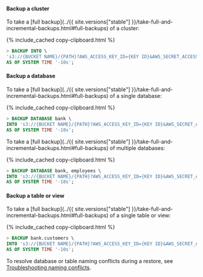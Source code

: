 #### Backup a cluster

To take a [full backup](../{{ site.versions["stable"] }}/take-full-and-incremental-backups.html#full-backups) of a cluster:

{%  include_cached copy-clipboard.html %}
~~~ sql
> BACKUP INTO \
's3://{BUCKET NAME}/{PATH}?AWS_ACCESS_KEY_ID={KEY ID}&AWS_SECRET_ACCESS_KEY={SECRET ACCESS KEY}' \
AS OF SYSTEM TIME '-10s';
~~~

#### Backup a database

To take a [full backup](../{{ site.versions["stable"] }}/take-full-and-incremental-backups.html#full-backups) of a single database:

{%  include_cached copy-clipboard.html %}
~~~ sql
> BACKUP DATABASE bank \
INTO 's3://{BUCKET NAME}/{PATH}?AWS_ACCESS_KEY_ID={KEY ID}&AWS_SECRET_ACCESS_KEY={SECRET ACCESS KEY}' \
AS OF SYSTEM TIME '-10s';
~~~

To take a [full backup](../{{ site.versions["stable"] }}/take-full-and-incremental-backups.html#full-backups) of multiple databases:

{%  include_cached copy-clipboard.html %}
~~~ sql
> BACKUP DATABASE bank, employees \
INTO 's3://{BUCKET NAME}/{PATH}?AWS_ACCESS_KEY_ID={KEY ID}&AWS_SECRET_ACCESS_KEY={SECRET ACCESS KEY}' \
AS OF SYSTEM TIME '-10s';
~~~

#### Backup a table or view

To take a [full backup](../{{ site.versions["stable"] }}/take-full-and-incremental-backups.html#full-backups) of a single table or view:

{%  include_cached copy-clipboard.html %}
~~~ sql
> BACKUP bank.customers \
INTO 's3://{BUCKET NAME}/{PATH}?AWS_ACCESS_KEY_ID={KEY ID}&AWS_SECRET_ACCESS_KEY={SECRET ACCESS KEY}' \
AS OF SYSTEM TIME '-10s';
~~~

To resolve database or table naming conflicts during a restore, see [Troubleshooting naming conflicts](backups-page.html#troubleshooting).
